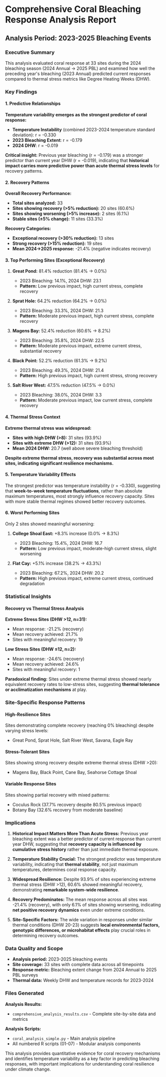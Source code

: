 # Comprehensive Coral Bleaching Response Analysis Report
## Analysis Period: 2023-2025 Bleaching Events

### Executive Summary

This analysis evaluated coral response at 33 sites during the 2024 bleaching season (2024 Annual → 2025 PBL) and examined how well the preceding year's bleaching (2023 Annual) predicted current responses compared to thermal stress metrics like Degree Heating Weeks (DHW).

### Key Findings

#### 1. Predictive Relationships

**Temperature variability emerges as the strongest predictor of coral response:**
- **Temperature Instability** (combined 2023-2024 temperature standard deviation): r = -0.330
- **2023 Bleaching Extent**: r = -0.179  
- **2024 DHW**: r = -0.019

**Critical insight:** Previous year bleaching (r = -0.179) was a stronger predictor than current year DHW (r = -0.019), indicating that **historical impact carries more predictive power than acute thermal stress levels** for recovery patterns.

#### 2. Recovery Patterns

**Overall Recovery Performance:**
- **Total sites analyzed:** 33
- **Sites showing recovery (>5% reduction):** 20 sites (60.6%)
- **Sites showing worsening (>5% increase):** 2 sites (6.1%)
- **Stable sites (±5% change):** 11 sites (33.3%)

**Recovery Categories:**
- **Exceptional recovery (>30% reduction):** 13 sites
- **Strong recovery (>15% reduction):** 19 sites
- **Mean 2024→2025 response:** -21.4% (negative indicates recovery)

#### 3. Top Performing Sites (Exceptional Recovery)

1. **Great Pond:** 81.4% reduction (81.4% → 0.0%)
   - 2023 Bleaching: 14.1%, 2024 DHW: 23.1
   - **Pattern:** Low previous impact, high current stress, complete recovery

2. **Sprat Hole:** 64.2% reduction (64.2% → 0.0%) 
   - 2023 Bleaching: 33.3%, 2024 DHW: 21.3
   - **Pattern:** Moderate previous impact, high current stress, complete recovery

3. **Magens Bay:** 52.4% reduction (60.6% → 8.2%)
   - 2023 Bleaching: 35.8%, 2024 DHW: 22.5
   - **Pattern:** Moderate previous impact, extreme current stress, substantial recovery

4. **Black Point:** 52.2% reduction (61.3% → 9.2%)
   - 2023 Bleaching: 49.3%, 2024 DHW: 21.4
   - **Pattern:** High previous impact, high current stress, strong recovery

5. **Salt River West:** 47.5% reduction (47.5% → 0.0%)
   - 2023 Bleaching: 38.0%, 2024 DHW: 3.3
   - **Pattern:** Moderate previous impact, low current stress, complete recovery

#### 4. Thermal Stress Context

**Extreme thermal stress was widespread:**
- **Sites with high DHW (>8):** 31 sites (93.9%)
- **Sites with extreme DHW (>12):** 31 sites (93.9%)
- **Mean 2024 DHW:** 20.7 (well above severe bleaching threshold)

**Despite extreme thermal stress, recovery was substantial across most sites, indicating significant resilience mechanisms.**

#### 5. Temperature Variability Effects

The strongest predictor was temperature instability (r = -0.330), suggesting that **week-to-week temperature fluctuations**, rather than absolute maximum temperatures, most strongly influence recovery capacity. Sites with more stable thermal regimes showed better recovery outcomes.

#### 6. Worst Performing Sites

Only 2 sites showed meaningful worsening:
1. **College Shoal East:** +8.3% increase (0.0% → 8.3%)
   - 2023 Bleaching: 15.4%, 2024 DHW: 16.7
   - **Pattern:** Low previous impact, moderate-high current stress, slight worsening

2. **Flat Cay:** +5.1% increase (38.2% → 43.3%)
   - 2023 Bleaching: 67.2%, 2024 DHW: 20.2
   - **Pattern:** High previous impact, extreme current stress, continued degradation

### Statistical Insights

#### Recovery vs Thermal Stress Analysis

**Extreme Stress Sites (DHW >12, n=31):**
- Mean response: -21.2% (recovery)
- Mean recovery achieved: 21.7%
- Sites with meaningful recovery: 19

**Low Stress Sites (DHW ≤12, n=2):**
- Mean response: -24.6% (recovery)
- Mean recovery achieved: 24.6%
- Sites with meaningful recovery: 1

**Paradoxical finding:** Sites under extreme thermal stress showed nearly equivalent recovery rates to low-stress sites, suggesting **thermal tolerance or acclimatization mechanisms** at play.

### Site-Specific Response Patterns

#### High-Resilience Sites
Sites demonstrating complete recovery (reaching 0% bleaching) despite varying stress levels:
- Great Pond, Sprat Hole, Salt River West, Savana, Eagle Ray

#### Stress-Tolerant Sites  
Sites showing strong recovery despite extreme thermal stress (DHW >20):
- Magens Bay, Black Point, Cane Bay, Seahorse Cottage Shoal

#### Variable Response Sites
Sites showing partial recovery with mixed patterns:
- Coculus Rock (37.7% recovery despite 80.5% previous impact)
- Botany Bay (32.6% recovery from moderate baseline)

### Implications

1. **Historical Impact Matters More Than Acute Stress:** Previous year bleaching extent was a better predictor of current response than current year DHW, suggesting that **recovery capacity is influenced by cumulative stress history** rather than just immediate thermal exposure.

2. **Temperature Stability Crucial:** The strongest predictor was temperature variability, indicating that **thermal stability**, not just maximum temperatures, determines coral response capacity.

3. **Widespread Resilience:** Despite 93.9% of sites experiencing extreme thermal stress (DHW >12), 60.6% showed meaningful recovery, demonstrating **remarkable system-wide resilience**.

4. **Recovery Predominates:** The mean response across all sites was -21.4% (recovery), with only 6.1% of sites showing worsening, indicating **net positive recovery dynamics** even under extreme conditions.

5. **Site-Specific Factors:** The wide variation in responses under similar thermal conditions (DHW 20-23) suggests **local environmental factors, genotypic differences, or microhabitat effects** play crucial roles in determining recovery outcomes.

### Data Quality and Scope

- **Analysis period:** 2023-2025 bleaching events
- **Site coverage:** 33 sites with complete data across all timepoints
- **Response metric:** Bleaching extent change from 2024 Annual to 2025 PBL surveys
- **Thermal data:** Weekly DHW and temperature records for 2023-2024

### Files Generated

**Analysis Results:**
- `comprehensive_analysis_results.csv` - Complete site-by-site data and metrics

**Analysis Scripts:**
- `coral_analysis_simple.py` - Main analysis pipeline
- All numbered R scripts (01-07) - Modular analysis components

This analysis provides quantitative evidence for coral recovery mechanisms and identifies temperature variability as a key factor in predicting bleaching responses, with important implications for understanding coral resilience under climate change.